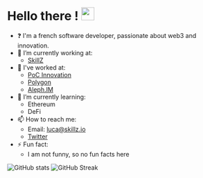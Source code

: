 # Hello there ! <img src="https://raw.githubusercontent.com/MartinHeinz/MartinHeinz/master/wave.gif" width="30px">

<!--
**PtitLuca/PtitLuca** is a ✨ _special_ ✨ repository because its `README.md` (this file) appears on your GitHub profile.

Here are some ideas to get you started:

- 🔭 I’m currently working on ...
- 🌱 I’m currently learning ...
- 👯 I’m looking to collaborate on ...
- 🤔 I’m looking for help with ...
- 💬 Ask me about ...
- 📫 How to reach me: ...
- 😄 Pronouns: ...
- ⚡ Fun fact: ...
-->

- :question: I'm a french software developer, passionate about web3 and innovation.
- 🔭 I’m currently working at:
  - [SkillZ](https://github.com/skillz-blockchain)
- 🤔 I've worked at:
  - [PoC Innovation](https://github.com/PoCInnovation)
  - [Polygon](https://github.com/0xPolygon)
  - [Aleph.IM](https://github.com/aleph-im)
- 🌱 I’m currently learning:
  - Ethereum
  - DeFi
- 📫 How to reach me:
  - Email: luca@skillz.io
  - [Twitter](https://twitter.com/leptitluca)
- ⚡ Fun fact:
  - I am not funny, so no fun facts here

![GitHub stats](https://github-readme-stats.vercel.app/api?username=PtitLuca&show_icons=true)
![GitHub Streak](https://github-readme-streak-stats.herokuapp.com/?user=PtitLuca)
